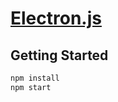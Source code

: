 # [Electron.js](https://www.electronjs.org/)

## Getting Started

```bash
npm install
npm start
```
